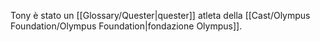 Tony è stato un [[Glossary/Quester|quester]] atleta della [[Cast/Olympus Foundation/Olympus Foundation|fondazione Olympus]].
